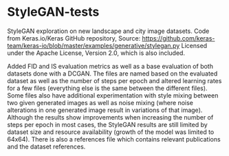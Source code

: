 # StyleGAN-tests

StyleGAN exploration on new landscape and city image datasets. 
Code from Keras.io/Keras GitHub repository,
Source: https://github.com/keras-team/keras-io/blob/master/examples/generative/stylegan.py
Licensed under the Apache License, Version 2.0, which is also included.

Added FID and IS evaluation metrics as well as a base evaluation of both datasets done with a DCGAN. The files are named based on the evaluated dataset as well as the number of steps per epoch and altered learning rates for a few files (everything else is the same between the different files). Some files also have additional experimentation with style mixing between two given generated images as well as noise mixing (where noise alterations in one generated image result in variations of that image). Although the results show improvements when increasing the number of steps per epoch in most cases, the StyleGAN results are still limited by dataset size and resource availability (growth of the model was limited to 64x64). There is also a references file which contains relevant publications and the dataset references.
